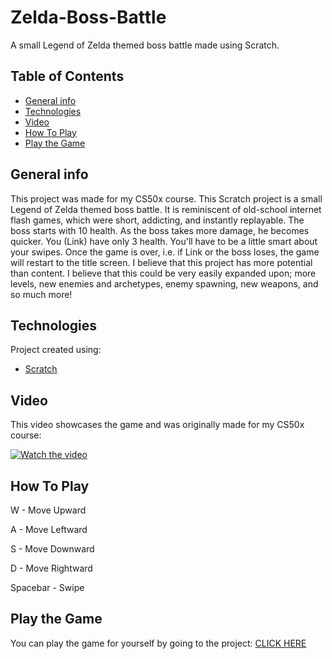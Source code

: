 # Zelda-Boss-Battle
A small Legend of Zelda themed boss battle made using Scratch.

## Table of Contents
* [General info](#general-info)
* [Technologies](#technologies)
* [Video](#video)
* [How To Play](#how-to-play)
* [Play the Game](#play-the-game)

## General info
This project was made for my CS50x course. This Scratch project is a small Legend of Zelda themed boss battle. It is reminiscent of old-school internet flash games, which were short, addicting, and instantly replayable. The boss starts with 10 health. As the boss takes more damage, he becomes quicker. You (Link) have only 3 health. You'll have to be a little smart about your swipes. Once the game is over, i.e. if Link or the boss loses, the game will restart to the title screen. I believe that this project has more potential than content. I believe that this could be very easily expanded upon; more levels, new enemies and archetypes, enemy spawning, new weapons, and so much more!

## Technologies
Project created using:
* [Scratch](https://scratch.mit.edu/)

## Video
This video showcases the game and was originally made for my CS50x course:

[![Watch the video](https://img.youtube.com/vi/lMwVZQEprB8/hqdefault.jpg)](https://www.youtube.com/watch?v=lMwVZQEprB8)

## How To Play
W - Move Upward

A - Move Leftward

S - Move Downward

D - Move Rightward

Spacebar - Swipe

## Play the Game
You can play the game for yourself by going to the project:
 [CLICK HERE](https://scratch.mit.edu/projects/428290757)
